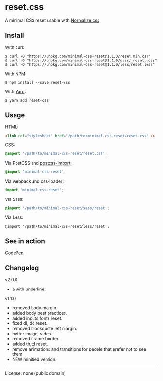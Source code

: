 # reset.css

A minimal CSS reset usable with [Normalize.css](https://github.com/necolas/normalize.css)

## Install

With curl:

```command
$ curl -O "https://unpkg.com/minimal-css-reset@1.1.0/reset.min.css"
$ curl -O "https://unpkg.com/minimal-css-reset@1.1.0/sass/_reset.scss"
$ curl -O "https://unpkg.com/minimal-css-reset@1.1.0/less/reset.less"
```

With [NPM](http://npmjs.com):

```command
$ npm install --save reset-css
```

With [Yarn](https://yarnpkg.com):

```command
$ yarn add reset-css
```

## Usage

HTML:

```html
<link rel="stylesheet" href="/path/to/minimal-css-reset/reset.css" />
```

CSS:

```css
@import '/path/to/minimal-css-reset/reset.css';
```

Via PostCSS and [postcss-import](https://github.com/postcss/postcss-import):

```css
@import 'minimal-css-reset';
```

Via webpack and [css-loader](https://github.com/webpack-contrib/css-loader):

```js
import 'minimal-css-reset';
```

Via Sass:

```scss
@import '/path/to/minimal-css-reset/sass/reset';
```

Via Less:

```less
@import '/path/to/minimal-css-reset/less/reset';
```

## See in action 

[CodePen](https://codepen.io/trevonerd/pen/bGGwxGG)

## Changelog

v2.0.0
- a with underline.

v1.1.0
- removed body margin.
- added body best practices.
- added inputs fonts reset.
- fixed dl, dd reset.
- removed blockquote left margin.
- better image, video.
- removed iframe border.
- added th,td reset.
- remove animations and transitions for people that prefer not to see them.
- NEW minified version.

----

License: none (public domain)
